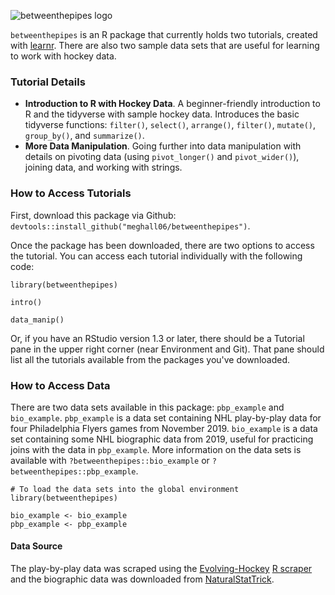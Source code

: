 ![betweenthepipes logo](https://github.com/meghall06/personal-website/blob/master/static/img/pipes_logo.png)

`betweenthepipes` is an R package that currently holds two tutorials, created with [learnr](https://rstudio.github.io/learnr/index.html). There are also two sample data sets that are useful for learning to work with hockey data.

### Tutorial Details

* **Introduction to R with Hockey Data**. A beginner-friendly introduction to R and the tidyverse with sample hockey data. Introduces the basic tidyverse functions: `filter()`, `select()`, `arrange()`, `filter()`, `mutate()`, `group_by()`, and `summarize()`.
* **More Data Manipulation**. Going further into data manipulation with details on pivoting data (using `pivot_longer()` and `pivot_wider()`), joining data, and working with strings.

### How to Access Tutorials

First, download this package via Github: `devtools::install_github("meghall06/betweenthepipes")`.

Once the package has been downloaded, there are two options to access the tutorial. You can access each tutorial individually with the following code: 

```
library(betweenthepipes)

intro()

data_manip()

```
Or, if you have an RStudio version 1.3 or later, there should be a Tutorial pane in the upper right corner (near Environment and Git). That pane should list all the tutorials available from the packages you've downloaded.

### How to Access Data

There are two data sets available in this package: `pbp_example` and `bio_example`. `pbp_example` is a data set containing NHL play-by-play data for four Philadelphia Flyers games from November 2019. `bio_example` is a data set containing some NHL biographic data from 2019, useful for practicing joins with the data in `pbp_example`. More information on the data sets is available with `?betweenthepipes::bio_example` or `?betweenthepipes::pbp_example`.

```
# To load the data sets into the global environment
library(betweenthepipes)

bio_example <- bio_example
pbp_example <- pbp_example

```

#### Data Source

The play-by-play data was scraped using the [Evolving-Hockey](https://evolving-hockey.com/) [R scraper](https://github.com/evolvingwild/evolving-hockey/blob/master/EH_scrape_functions.R) and the biographic data was downloaded from [NaturalStatTrick](http://www.naturalstattrick.com/).
